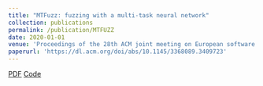 ```yaml
---
title: "MTFuzz: fuzzing with a multi-task neural network"
collection: publications
permalink: /publication/MTFUZZ
date: 2020-01-01
venue: 'Proceedings of the 28th ACM joint meeting on European software engineering conference and symposium on the foundations of software engineering (ESEC/FSE 2020)'
paperurl: 'https://dl.acm.org/doi/abs/10.1145/3368089.3409723'
---
```

[PDF]() [Code]()
